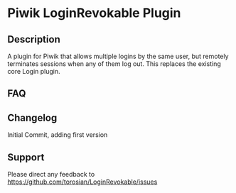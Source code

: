 # Piwik LoginRevokable Plugin

## Description

A plugin for Piwik that allows multiple logins by the same user, but remotely terminates sessions when any of them log out. This replaces the existing core Login plugin.

## FAQ

## Changelog

Initial Commit, adding first version

## Support

Please direct any feedback to https://github.com/torosian/LoginRevokable/issues
